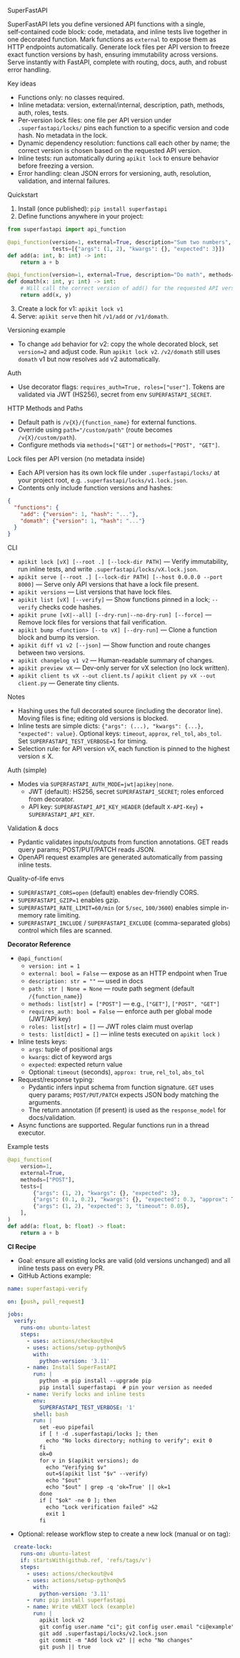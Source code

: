SuperFastAPI

SuperFastAPI lets you define versioned API functions with a single, self‑contained code block: code, metadata, and inline tests live together in one decorated function. Mark functions as `external` to expose them as HTTP endpoints automatically. Generate lock files per API version to freeze exact function versions by hash, ensuring immutability across versions. Serve instantly with FastAPI, complete with routing, docs, auth, and robust error handling.

Key ideas
- Functions only: no classes required.
- Inline metadata: version, external/internal, description, path, methods, auth, roles, tests.
- Per-version lock files: one file per API version under `.superfastapi/locks/` pins each function to a specific version and code hash. No metadata in the lock.
- Dynamic dependency resolution: functions call each other by name; the correct version is chosen based on the requested API version.
- Inline tests: run automatically during `apikit lock` to ensure behavior before freezing a version.
- Error handling: clean JSON errors for versioning, auth, resolution, validation, and internal failures.

Quickstart
1) Install (once published): `pip install superfastapi`
2) Define functions anywhere in your project:

```python
from superfastapi import api_function

@api_function(version=1, external=True, description="Sum two numbers", methods=["POST"],
              tests=[{"args": (1, 2), "kwargs": {}, "expected": 3}])
def add(a: int, b: int) -> int:
    return a + b

@api_function(version=1, external=True, description="Do math", methods=["POST"])
def domath(x: int, y: int) -> int:
    # Will call the correct version of add() for the requested API version
    return add(x, y)
```

3) Create a lock for v1: `apikit lock v1`
4) Serve: `apikit serve` then hit `/v1/add` or `/v1/domath`.

Versioning example
- To change `add` behavior for v2: copy the whole decorated block, set `version=2` and adjust code. Run `apikit lock v2`. `/v2/domath` still uses `domath` v1 but now resolves `add` v2 automatically.

Auth
- Use decorator flags: `requires_auth=True, roles=["user"]`. Tokens are validated via JWT (HS256), secret from env `SUPERFASTAPI_SECRET`.

HTTP Methods and Paths
- Default path is `/v{X}/{function_name}` for external functions.
- Override using `path="/custom/path"` (route becomes `/v{X}/custom/path`).
- Configure methods via `methods=["GET"]` or `methods=["POST", "GET"]`.

Lock files per API version (no metadata inside)
- Each API version has its own lock file under `.superfastapi/locks/` at your project root, e.g. `.superfastapi/locks/v1.lock.json`.
- Contents only include function versions and hashes:

```json
{
  "functions": {
    "add": {"version": 1, "hash": "..."},
    "domath": {"version": 1, "hash": "..."}
  }
}
```

CLI
- `apikit lock [vX] [--root .] [--lock-dir PATH]` — Verify immutability, run inline tests, and write `.superfastapi/locks/vX.lock.json`.
- `apikit serve [--root .] [--lock-dir PATH] [--host 0.0.0.0 --port 8000]` — Serve only API versions that have a lock file present.
- `apikit versions` — List versions that have lock files.
- `apikit list [vX] [--verify]` — Show functions pinned in a lock; `--verify` checks code hashes.
- `apikit prune [vX|--all] [--dry-run|--no-dry-run] [--force]` — Remove lock files for versions that fail verification.
- `apikit bump <function> [--to vX] [--dry-run]` — Clone a function block and bump its version.
- `apikit diff v1 v2 [--json]` — Show function and route changes between two versions.
- `apikit changelog v1 v2` — Human-readable summary of changes.
- `apikit preview vX` — Dev-only server for vX selection (no lock written).
- `apikit client ts vX --out client.ts` / `apikit client py vX --out client.py` — Generate tiny clients.

Notes
- Hashing uses the full decorated source (including the decorator line). Moving files is fine; editing old versions is blocked.
- Inline tests are simple dicts: `{"args": (...), "kwargs": {...}, "expected": value}`. Optional keys: `timeout`, `approx`, `rel_tol`, `abs_tol`. Set `SUPERFASTAPI_TEST_VERBOSE=1` for timing.
- Selection rule: for API version vX, each function is pinned to the highest version ≤ X.

Auth (simple)
- Modes via `SUPERFASTAPI_AUTH_MODE=jwt|apikey|none`.
  - JWT (default): HS256, secret `SUPERFASTAPI_SECRET`; roles enforced from decorator.
  - API key: `SUPERFASTAPI_API_KEY_HEADER` (default `X-API-Key`) + `SUPERFASTAPI_API_KEY`.

Validation & docs
- Pydantic validates inputs/outputs from function annotations. GET reads query params; POST/PUT/PATCH reads JSON.
- OpenAPI request examples are generated automatically from passing inline tests.

Quality-of-life envs
- `SUPERFASTAPI_CORS=open` (default) enables dev-friendly CORS.
- `SUPERFASTAPI_GZIP=1` enables gzip.
- `SUPERFASTAPI_RATE_LIMIT=60/min` (or `5/sec`, `100/3600`) enables simple in-memory rate limiting.
- `SUPERFASTAPI_INCLUDE` / `SUPERFASTAPI_EXCLUDE` (comma-separated globs) control which files are scanned.

**Decorator Reference**
- `@api_function(`
  - `version: int = 1`
  - `external: bool = False` — expose as an HTTP endpoint when True
  - `description: str = ""` — used in docs
  - `path: str | None = None` — route path segment (default `/{function_name}`)
  - `methods: list[str] = ["POST"]` — e.g., `["GET"]`, `["POST", "GET"]`
  - `requires_auth: bool = False` — enforce auth per global mode (JWT/API key)
  - `roles: list[str] = []` — JWT roles claim must overlap
  - `tests: list[dict] = []` — inline tests executed on `apikit lock`
`)`
- Inline tests keys:
  - `args`: tuple of positional args
  - `kwargs`: dict of keyword args
  - `expected`: expected return value
  - Optional: `timeout` (seconds), `approx: true`, `rel_tol`, `abs_tol`
- Request/response typing:
  - Pydantic infers input schema from function signature. `GET` uses query params; `POST/PUT/PATCH` expects JSON body matching the arguments.
  - The return annotation (if present) is used as the `response_model` for docs/validation.
- Async functions are supported. Regular functions run in a thread executor.

Example tests
```python
@api_function(
    version=1,
    external=True,
    methods=["POST"],
    tests=[
        {"args": (1, 2), "kwargs": {}, "expected": 3},
        {"args": (0.1, 0.2), "kwargs": {}, "expected": 0.3, "approx": True, "rel_tol": 1e-6},
        {"args": (1, 2), "expected": 3, "timeout": 0.05},
    ],
)
def add(a: float, b: float) -> float:
    return a + b
```

**CI Recipe**
- Goal: ensure all existing locks are valid (old versions unchanged) and all inline tests pass on every PR.
- GitHub Actions example:

```yaml
name: superfastapi-verify

on: [push, pull_request]

jobs:
  verify:
    runs-on: ubuntu-latest
    steps:
      - uses: actions/checkout@v4
      - uses: actions/setup-python@v5
        with:
          python-version: '3.11'
      - name: Install SuperFastAPI
        run: |
          python -m pip install --upgrade pip
          pip install superfastapi  # pin your version as needed
      - name: Verify locks and inline tests
        env:
          SUPERFASTAPI_TEST_VERBOSE: '1'
        shell: bash
        run: |
          set -euo pipefail
          if [ ! -d .superfastapi/locks ]; then
            echo "No locks directory; nothing to verify"; exit 0
          fi
          ok=0
          for v in $(apikit versions); do
            echo "Verifying $v"
            out=$(apikit list "$v" --verify)
            echo "$out"
            echo "$out" | grep -q 'ok=True' || ok=1
          done
          if [ "$ok" -ne 0 ]; then
            echo "Lock verification failed" >&2
            exit 1
          fi
```

- Optional: release workflow step to create a new lock (manual or on tag):

```yaml
  create-lock:
    runs-on: ubuntu-latest
    if: startsWith(github.ref, 'refs/tags/v')
    steps:
      - uses: actions/checkout@v4
      - uses: actions/setup-python@v5
        with:
          python-version: '3.11'
      - run: pip install superfastapi
      - name: Write vNEXT lock (example)
        run: |
          apikit lock v2
          git config user.name "ci"; git config user.email "ci@example"
          git add .superfastapi/locks/v2.lock.json
          git commit -m "Add lock v2" || echo "No changes"
          git push || true
```
